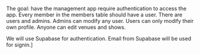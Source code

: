 The goal: have the management app require authentication to access the app. Every member in the members table should have a user. There are users and admins. Admins can modify any user. Users can only modify their own profile. Anyone can edit venues and shows.

We will use Supabase for authentication. Email from Supabase will be used for signin.]